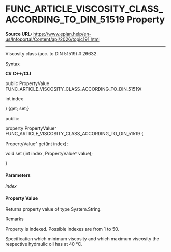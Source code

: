 # FUNC_ARTICLE_VISCOSITY_CLASS_ACCORDING_TO_DIN_51519 Property

**Source URL:** https://www.eplan.help/en-us/Infoportal/Content/api/2026/topic191.html

---

Viscosity class (acc. to DIN 51519) # 26632.

Syntax

**C#**
**C++/CLI**


public PropertyValue FUNC_ARTICLE_VISCOSITY_CLASS_ACCORDING_TO_DIN_51519( 

   int index

) {get; set;}

public:

property PropertyValue^ FUNC_ARTICLE_VISCOSITY_CLASS_ACCORDING_TO_DIN_51519 {

   PropertyValue^ get(int index);

   void set (int index, PropertyValue^ value);

}


#### Parameters

*index*

#### Property Value

Returns property value of type System.String.

Remarks

Property is indexed. Possible indexes are from 1 to 50.

Specification which minimum viscosity and which maximum viscosity the respective hydraulic oil has at 40 °C.
